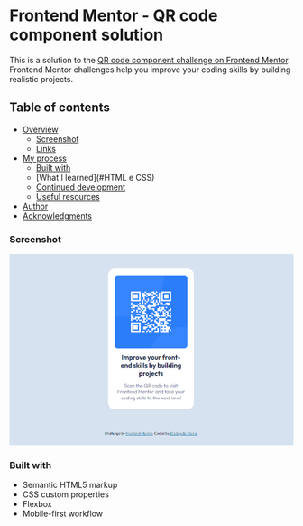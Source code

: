 # Frontend Mentor - QR code component solution

This is a solution to the [QR code component challenge on Frontend Mentor](https://www.frontendmentor.io/challenges/qr-code-component-iux_sIO_H). Frontend Mentor challenges help you improve your coding skills by building realistic projects. 

## Table of contents

- [Overview](#overview)
  - [Screenshot](#screenshot)
  - [Links](#links)
- [My process](#my-process)
  - [Built with](#built-with)
  - [What I learned](#HTML e CSS)
  - [Continued development](#continued-development)
  - [Useful resources](#useful-resources)
- [Author](#Author)
- [Acknowledgments](#acknowledgments)

### Screenshot

![Foto](./design/meu%20qrcode.png)

### Built with

- Semantic HTML5 markup
- CSS custom properties
- Flexbox
- Mobile-first workflow